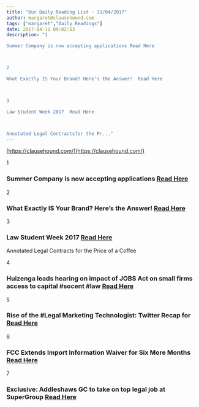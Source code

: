 ```yaml
---
title: "Our Daily Reading List - 11/04/2017"
author: margaret@clausehound.com
tags: ["margaret","Daily Readings"]
date: 2017-04-11 09:02:53
description: "1

Summer Company is now accepting applications Read Here



2

What Exactly IS Your Brand? Here’s the Answer!  Read Here



3

Law Student Week 2017  Read Here



Annotated Legal Contractsfor the Pr..."
---
```


[https://clausehound.com/](https://clausehound.com/)

1

### Summer Company is now accepting applications [Read Here](http://startgbc.com/summer-company-now-accepting-applications/)

2

### What Exactly IS Your Brand? Here’s the Answer!  [Read Here](http://www.chrisducker.com/what-is-your-brand/)

3

### Law Student Week 2017  [Read Here](http://www.slaw.ca/2017/03/27/law-student-week-2017/)

Annotated Legal Contracts
for the Price of a Coffee

4

### Huizenga leads hearing on impact of JOBS Act on small firms access to capital #socent #law [Read Here](https://goo.gl/C3TN1r)

5

### Rise of the #Legal Marketing Technologist: Twitter Recap for  [Read Here](https://goo.gl/hDbcjT)

6

### FCC Extends Import Information Waiver for Six More Months  [Read Here](https://goo.gl/Brd1nK)

7

### Exclusive: Addleshaws GC to take on top legal job at SuperGroup  [Read Here](https://goo.gl/LoZjIw)